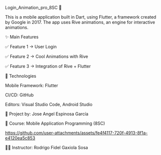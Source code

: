 Login_Animation_pro_8SC 📱

This is a mobile application built in Dart, using Flutter, a framework created by Google in 2017.
The app uses Rive animations, an engine for interactive animations.

✨ Main Features

✅ Feature 1 → User Login

✅ Feature 2 → Cool Animations with Rive

✅ Feature 3 → Integration of Rive + Flutter

🧱 Technologies

Mobile Framework: Flutter

CI/CD: GitHub

Editors: Visual Studio Code, Android Studio

📌 Project by: Jose Angel Espinosa García

📘 Course: Mobile Application Programming (8SC)


https://github.com/user-attachments/assets/fe4f4117-720f-4913-8f1a-e4120ea5c853


👨‍🏫 Instructor: Rodrigo Fidel Gaxiola Sosa

